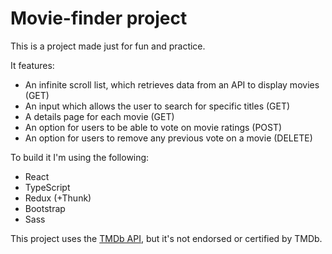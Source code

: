 # Movie-finder project

This is a project made just for fun and practice.

It features:
* An infinite scroll list, which retrieves data from an API to display movies (GET)
* An input which allows the user to search for specific titles (GET)
* A details page for each movie (GET)
* An option for users to be able to vote on movie ratings (POST)
* An option for users to remove any previous vote on a movie (DELETE)

To build it I'm using the following:
* React
* TypeScript
* Redux (+Thunk)
* Bootstrap
* Sass

This project uses the [TMDb API](https://www.themoviedb.org/), but it's not endorsed or certified by TMDb.
